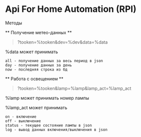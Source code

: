 # Api For Home Automation (RPI)

Методы

** Получение метео-данных **
> ?tooken=%tooken&dev=%dev&data=%data

%data может принимать

```
all - получение данных за весь период в json
day - получение данных за день
now - последняя строка из бд
 ```
** Работа с освещением **
> ?tooken=%tooken&lamp=%lamp&lamp_act=%lamp_act

%lamp может принимать номер лампы

%lamp_act может принимать 
```
on - включение
off - выключение
status - текущее состояние лампы в json
log - вывод данных включения/выключения в json
```
